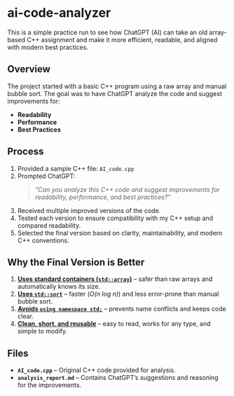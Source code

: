 # ai-code-analyzer

This is a simple practice run to see how ChatGPT (AI) can take an old array-based C++ assignment and make it more efficient, readable, and aligned with modern best practices.

## Overview
The project started with a basic C++ program using a raw array and manual bubble sort. The goal was to have ChatGPT analyze the code and suggest improvements for:

- **Readability**  
- **Performance**  
- **Best Practices**  

## Process
1. Provided a sample C++ file: `AI_code.cpp`  
2. Prompted ChatGPT:  
   > *"Can you analyze this C++ code and suggest improvements for readability, performance, and best practices?”*  
3. Received multiple improved versions of the code.  
4. Tested each version to ensure compatibility with my C++ setup and compared readability.  
5. Selected the final version based on clarity, maintainability, and modern C++ conventions.

## Why the Final Version is Better
1. <u>**Uses standard containers (`std::array`)**</u> – safer than raw arrays and automatically knows its size.  
2. <u>**Uses `std::sort`**</u> – faster (*O(n log n)*) and less error-prone than manual bubble sort.  
3. <u>**Avoids `using namespace std;`**</u> – prevents name conflicts and keeps code clear.  
4. <u>**Clean, short, and reusable**</u> – easy to read, works for any type, and simple to modify.  

## Files
- **`AI_code.cpp`** – Original C++ code provided for analysis.  
- **`analysis_report.md`** – Contains ChatGPT’s suggestions and reasoning for the improvements.  

